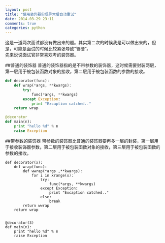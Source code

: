 ```yaml
---
layout: post
title: "使用装饰器实现异常后自动重试"
date: 2014-03-29 23:11
comments: true
categories: python 
---
```

这是一道两次面试都没有做出来的题。其实第二次的时候我是可以做出来的，但是，可能是面试的时候比较紧张导致“智硬”。  
先来说说面试官非常喜欢考的装饰器。

##普通的装饰器
普通的装饰器指的是不带参数的装饰器，这时候需要封装两层，第一层用于被包装函数对象的接收，第二层用于被包装函数的参数的接收。

```python
def decorator(func):
    def wrap(*args, **kwargs):
        try:
            func(*args, **kwargs)
        except Exception:
            print "Excaption catched.."
    return wrap

@decorator
def main(n):
    print "hello %d" % n
    raise Exception
```

##带参数的装饰器
带参数的装饰器比普通的装饰器要再多一层的封装，第一层用于接收装饰器参数，第二层用于被包装函数对象的接收，第三层用于被包装函数的参数的接收。

```
def decorator(x):
    def wrap(func):
        def wwrap(*args ,**kwargs):
            for i in xrange(x):
                try:
                    func(*args, **kwargs)
                except Exception:
                    print "Excaption catched.."
                else:
                    break
        return wwrap
    return wrap


@decorator(3)
def main(n):
    print "hello %d" % n
    raise Exception
```
